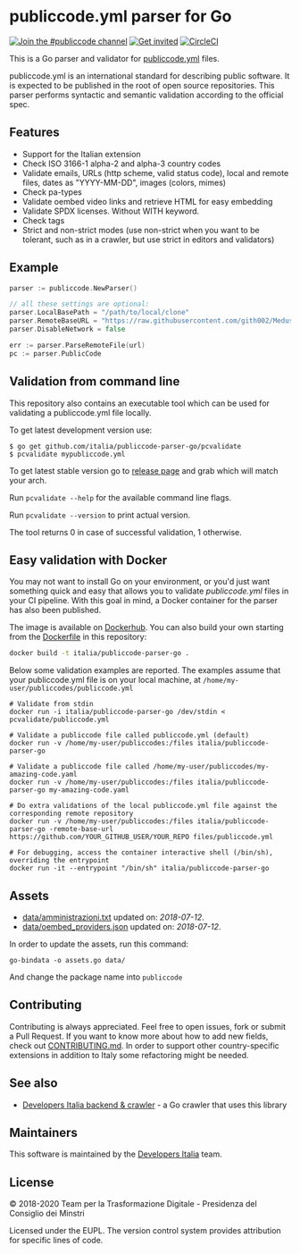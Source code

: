 # publiccode.yml parser for Go

[![Join the #publiccode channel](https://img.shields.io/badge/Slack%20channel-%23publiccode-blue.svg?logo=slack)](https://developersitalia.slack.com/messages/CAM3F785T)
[![Get invited](https://slack.developers.italia.it/badge.svg)](https://slack.developers.italia.it/) [![CircleCI](https://circleci.com/gh/italia/publiccode-parser-go.svg?style=svg)](https://circleci.com/gh/italia/publiccode-parser-go)

This is a Go parser and validator for [publiccode.yml](https://github.com/italia/publiccode.yml) files.

publiccode.yml is an international standard for describing public software. It is expected to be published in the root of open source repositories. This parser performs syntactic and semantic validation according to the official spec.

## Features

- Support for the Italian extension
- Check ISO 3166-1 alpha-2 and alpha-3 country codes
- Validate emails, URLs (http scheme, valid status code), local and remote files, dates as "YYYY-MM-DD", images (colors, mimes)
- Check pa-types
- Validate oembed video links and retrieve HTML for easy embedding
- Validate SPDX licenses. Without WITH keyword.
- Check tags
- Strict and non-strict modes (use non-strict when you want to be tolerant, such as in a crawler, but use strict in editors and validators)

## Example

```go
parser := publiccode.NewParser()

// all these settings are optional:
parser.LocalBasePath = "/path/to/local/clone"
parser.RemoteBaseURL = "https://raw.githubusercontent.com/gith002/Medusa/master"
parser.DisableNetwork = false

err := parser.ParseRemoteFile(url)
pc := parser.PublicCode
```

## Validation from command line

This repository also contains an executable tool which can be used for validating a publiccode.yml file locally.

To get latest development version use:
```
$ go get github.com/italia/publiccode-parser-go/pcvalidate
$ pcvalidate mypubliccode.yml
```

To get latest stable version go to [release page](https://github.com/italia/publiccode-parser-go/releases/latest) and grab which will match your arch.

Run `pcvalidate --help` for the available command line flags.

Run `pcvalidate --version` to print actual version.

The tool returns 0 in case of successful validation, 1 otherwise.

## Easy validation with Docker

You may not want to install Go on your environment, or you'd just want something quick and easy that allows you to validate *publiccode.yml* files in your CI pipeline. With this goal in mind, a Docker container for the parser has also been published.

The image is available on [Dockerhub](https://hub.docker.com/repository/docker/italia/publiccode-parser-go).
You can also build your own starting from the [Dockerfile](Dockerfile) in this repository:

```sh
docker build -t italia/publiccode-parser-go .
```

Below some validation examples are reported. The examples assume that your publiccode.yml file is on your local machine, at `/home/my-user/publiccodes/publiccode.yml`

```shell
# Validate from stdin
docker run -i italia/publiccode-parser-go /dev/stdin < pcvalidate/publiccode.yml

# Validate a publiccode file called publiccode.yml (default)
docker run -v /home/my-user/publiccodes:/files italia/publiccode-parser-go

# Validate a publiccode file called /home/my-user/publiccodes/my-amazing-code.yaml
docker run -v /home/my-user/publiccodes:/files italia/publiccode-parser-go my-amazing-code.yaml

# Do extra validations of the local publiccode.yml file against the corresponding remote repository
docker run -v /home/my-user/publiccodes:/files italia/publiccode-parser-go -remote-base-url https://github.com/YOUR_GITHUB_USER/YOUR_REPO files/publiccode.yml

# For debugging, access the container interactive shell (/bin/sh), overriding the entrypoint
docker run -it --entrypoint "/bin/sh" italia/publiccode-parser-go
```

## Assets

- [data/amministrazioni.txt](data/amministrazioni.txt) updated on: _2018-07-12_.
- [data/oembed_providers.json](data/oembed_providers.json) updated on: _2018-07-12_.

In order to update the assets, run this command:

`go-bindata -o assets.go data/`

And change the package name into `publiccode`

## Contributing

Contributing is always appreciated.
Feel free to open issues, fork or submit a Pull Request.
If you want to know more about how to add new fields, check out [CONTRIBUTING.md](CONTRIBUTING.md). In order to support other country-specific extensions in addition to Italy some refactoring might be needed.

## See also

* [Developers Italia backend & crawler](https://github.com/italia/developers-italia-backend) - a Go crawler that uses this library

## Maintainers

This software is maintained by the [Developers Italia](https://developers.italia.it/) team.

## License

© 2018-2020 Team per la Trasformazione Digitale - Presidenza del Consiglio dei Minstri

Licensed under the EUPL.
The version control system provides attribution for specific lines of code.
